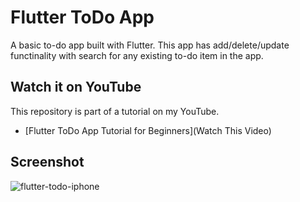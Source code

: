 # Flutter ToDo App

A basic to-do app built with Flutter. This app has add/delete/update functinality with search for any existing to-do item in the app.

## Watch it on YouTube

This repository is part of a tutorial on my YouTube.

- [Flutter ToDo App Tutorial for Beginners](Watch This Video)

## Screenshot

![flutter-todo-iphone](https://user-images.githubusercontent.com/78216965/219265759-68897244-9538-4f81-9e09-93770176a009.png)
